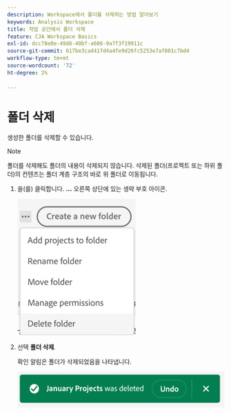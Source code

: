 ```yaml
---
description: Workspace에서 폴더를 삭제하는 방법 알아보기
keywords: Analysis Workspace
title: 작업 공간에서 폴더 삭제
feature: CJA Workspace Basics
exl-id: dcc78e0e-49d6-40bf-a606-9a7f3f19911c
source-git-commit: 617be3cad41fd4a4fe9d26fc5253e7af801c7bd4
workflow-type: tm+mt
source-wordcount: '72'
ht-degree: 2%

---
```



# 폴더 삭제

생성한 폴더를 삭제할 수 있습니다.

>[!NOTE]
>
>폴더를 삭제해도 폴더의 내용이 삭제되지 않습니다. 삭제된 폴더(프로젝트 또는 하위 폴더)의 컨텐츠는 폴더 계층 구조의 바로 위 폴더로 이동됩니다.

1. 을(를) 클릭합니다. **...** 오른쪽 상단에 있는 생략 부호 아이콘.

   ![](/help/analysis-workspace/build-workspace-project/assets/select-delete-folder.png)

1. 선택 **폴더 삭제**.

   확인 알림은 폴더가 삭제되었음을 나타냅니다.

   ![](/help/analysis-workspace/build-workspace-project/assets/deleted-folder.png)

